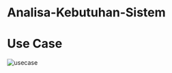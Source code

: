 # Analisa-Kebutuhan-Sistem

# Use Case
![usecase](https://github.com/RianFauza/Analisisa-Kebutuhan-Sistem/assets/115771479/d426ccf0-e5d1-4195-8cb1-d4af8fba1e80)
